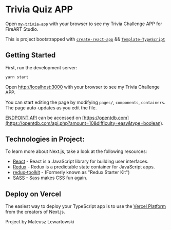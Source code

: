 # Trivia Quiz APP

Open [`my-trivia-app`](https://fireart-trivia.vercel.app/) with your browser to see my Trivia Challenge APP for FireART Studio.

This is project bootstrapped with [`create-react-app`](https://github.com/facebook/create-react-app) && [`Template-TypeScript`](https://www.typescriptlang.org/)

## Getting Started

First, run the development server:

```bash
yarn start
```

Open [http://localhost:3000](http://localhost:3000) with your browser to see my Trivia Challenge APP.

You can start editing the page by modifying `pages/`, `components`, `containers`. The page auto-updates as you edit the file.

[ENDPOINT API]() can be accessed on [https://opentdb.com](https://opentdb.com/api.php?amount=10&difficulty=easy&type=boolean).

## Technologies in Project:

To learn more about Next.js, take a look at the following resources:

- [React](https://github.com/facebook/react) - React is a JavaScript library for building user interfaces.
- [Redux](https://github.com/reduxjs/redux) - Redux is a predictable state container for JavaScript apps.
- [redux-toolkit](https://github.com/reduxjs/redux-toolkit) - (Formerly known as "Redux Starter Kit")
- [SASS](https://github.com/sass/sass) - Sass makes CSS fun again.

## Deploy on Vercel

The easiest way to deploy your TypeScript app is to use the [Vercel Platform](https://vercel.com/new) from the creators of Next.js.

Project by Mateusz Lewartowski